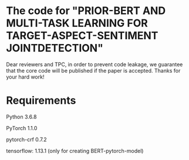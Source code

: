 # The code for "PRIOR-BERT AND MULTI-TASK LEARNING FOR TARGET-ASPECT-SENTIMENT JOINTDETECTION"
Dear reviewers and TPC, in order to prevent code leakage, we guarantee that the core code will be published if the paper is accepted. Thanks for your hard work!
# Requirements
Python 3.6.8

PyTorch 1.1.0

pytorch-crf 0.7.2

tensorflow: 1.13.1 (only for creating BERT-pytorch-model)
